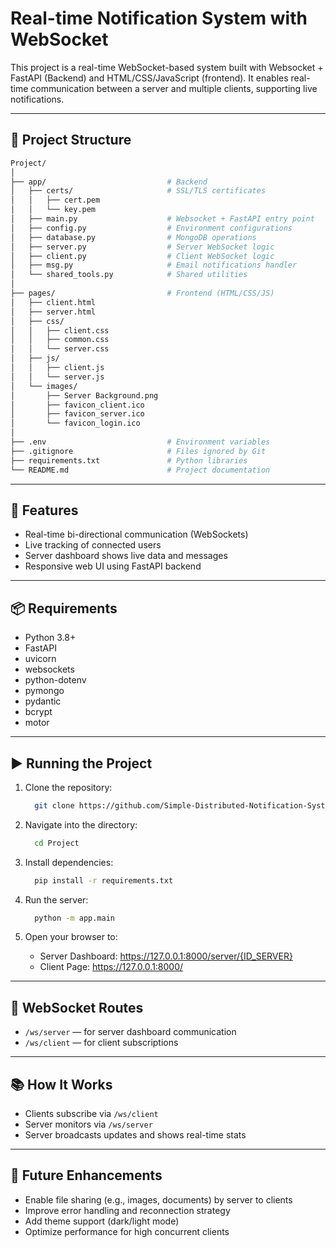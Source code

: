 
# Real-time Notification System with WebSocket

This project is a real-time WebSocket-based system built with Websocket + FastAPI (Backend) and HTML/CSS/JavaScript (frontend). It enables real-time communication between a server and multiple clients, supporting live notifications.

---

## 🔧 Project Structure

```bash
Project/
│
├── app/                           # Backend 
│   ├── certs/                     # SSL/TLS certificates
│   │   ├── cert.pem
│   │   └── key.pem
│   ├── main.py                    # Websocket + FastAPI entry point
│   ├── config.py                  # Environment configurations
│   ├── database.py                # MongoDB operations
│   ├── server.py                  # Server WebSocket logic
│   ├── client.py                  # Client WebSocket logic
│   ├── msg.py                     # Email notifications handler
│   └── shared_tools.py            # Shared utilities
│
├── pages/                         # Frontend (HTML/CSS/JS)
│   ├── client.html
│   ├── server.html
│   ├── css/
│   │   ├── client.css
│   │   ├── common.css
│   │   └── server.css
│   ├── js/
│   │   ├── client.js
│   │   └── server.js
│   └── images/
│       ├── Server Background.png
│       ├── favicon_client.ico
│       ├── favicon_server.ico
│       └── favicon_login.ico
│
├── .env                           # Environment variables
├── .gitignore                     # Files ignored by Git
├── requirements.txt               # Python libraries
└── README.md                      # Project documentation
```

---

## 🚀 Features

- Real-time bi-directional communication (WebSockets)
- Live tracking of connected users
- Server dashboard shows live data and messages
- Responsive web UI using FastAPI backend

---

## 📦 Requirements

- Python 3.8+
- FastAPI
- uvicorn
- websockets
- python-dotenv
- pymongo
- pydantic
- bcrypt
- motor

---

## ▶️ Running the Project

1. Clone the repository:
  
    ```bash
      git clone https://github.com/Simple-Distributed-Notification-System/Simple-Distributed-Notification-System.git
    ```

2. Navigate into the directory:

    ```bash
      cd Project
    ```

3. Install dependencies:

    ```bash
      pip install -r requirements.txt
    ```

4. Run the server:

    ```bash
      python -m app.main
    ```

5. Open your browser to:

   - Server Dashboard: <https://127.0.0.1:8000/server/{ID_SERVER}>
   - Client Page: <https://127.0.0.1:8000/>

---

## 🔌 WebSocket Routes

- `/ws/server` — for server dashboard communication
- `/ws/client` — for client subscriptions

---

## 📚 How It Works

- Clients subscribe via `/ws/client`
- Server monitors via `/ws/server`
- Server broadcasts updates and shows real-time stats

---

## 📌 Future Enhancements

- Enable file sharing (e.g., images, documents) by server to clients
- Improve error handling and reconnection strategy
- Add theme support (dark/light mode) 
- Optimize performance for high concurrent clients
